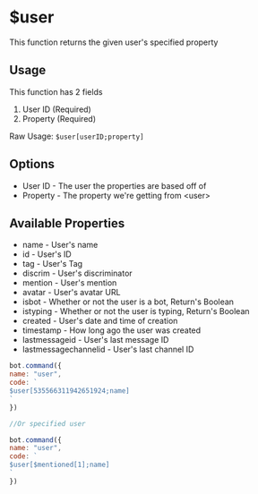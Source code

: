 # $user

This function returns the given user's specified property

## Usage

This function has 2 fields

1. User ID \(Required\)
2. Property \(Required\)

Raw Usage: `$user[userID;property]`

## Options

* User ID - The user the properties are based off of
* Property - The property we're getting from &lt;user&gt;

## Available Properties

* name - User's name
* id - User's ID
* tag - User's Tag
* discrim - User's discriminator
* mention - User's mention
* avatar - User's avatar URL
* isbot - Whether or not the user is a bot, Return's Boolean
* istyping - Whether or not the user is typing, Return's Boolean
* created - User's date and time of creation
* timestamp - How long ago the user was created
* lastmessageid - User's last message ID
* lastmessagechannelid - User's last channel ID

```javascript
bot.command({
name: "user",
code: `
$user[535566311942651924;name]
`
})

//Or specified user

bot.command({
name: "user",
code: `
$user[$mentioned[1];name]
`
})
```


